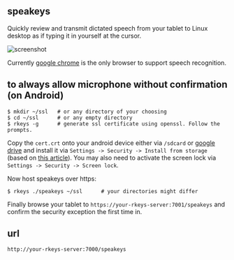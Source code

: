 ## speakeys

Quickly review and transmit dictated speech from your tablet
to Linux desktop as if typing it in yourself at the cursor.

![screenshot](http://dizzib.github.io/rkeys/speakeys.png)

Currently [google chrome][chrome] is the only browser to support speech recognition.

## to always allow microphone without confirmation (on Android)

    $ mkdir ~/ssl   # or any directory of your choosing
    $ cd ~/ssl      # or any empty directory
    $ rkeys -g      # generate ssl certificate using openssl. Follow the prompts.

Copy the `cert.crt` onto your android device either via `/sdcard` or
[google drive][gdrive] and install it via `Settings -> Security -> Install from storage`
(based on [this article](https://coderwall.com/p/wv6fpq/add-self-signed-ssl-certificate-to-android-for-browsing)).
You may also need to activate the screen lock via `Settings -> Security -> Screen lock`.

Now host speakeys over https:

    $ rkeys ./speakeys ~/ssl      # your directories might differ

Finally browse your tablet to `https://your-rkeys-server:7001/speakeys` and
confirm the security exception the first time in.

## url

`http://your-rkeys-server:7000/speakeys`


[chrome]: https://www.google.com/chrome/browser/mobile/index.html
[gdrive]: https://www.google.com/drive/
[rkeys]: https://github.com/dizzib/rkeys
